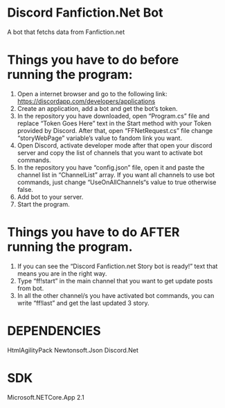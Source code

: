 # Discord Fanfiction.Net Bot
 A bot that fetchs data from Fanfiction.net


# Things you have to do before running the program: 

1. Open a internet browser and go to the following link: https://discordapp.com/developers/applications
2. Create an application, add a bot and get the bot’s token.
3. In the repository you have downloaded, open “Program.cs” file and replace “Token Goes Here” text in the Start method with your Token provided by Discord. After that, open “FFNetRequest.cs” file change “storyWebPage” variable’s value to fandom link you want.
4. Open Discord, activate developer mode after that open your discord server and copy the list of channels that you want to activate bot commands.
5. In the repository you have “config.json” file, open it and paste the channel list in “ChannelList” array. If you want all channels to use bot commands, just change “UseOnAllChannels“s
value to true otherwise false.
6. Add bot to your server.
7. Start the program.

# Things you have to do AFTER running the program.

1. If you can see the “Discord Fanfiction.net Story bot is ready!” text that means you are in the right way.
2. Type “ff!start” in the main channel that you want to get update posts from bot.
3. In all the other channel/s you have activated bot commands, you can write “ff!last” and get the last updated 3 story.

# DEPENDENCIES
HtmlAgilityPack
Newtonsoft.Json
Discord.Net

# SDK
Microsoft.NETCore.App 2.1
